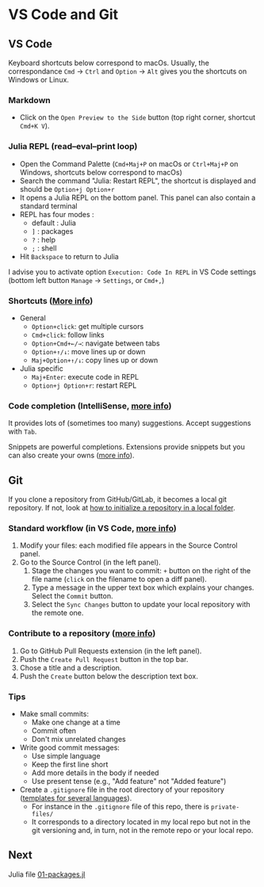# VS Code and Git

## VS Code

Keyboard shortcuts below correspond to macOs. Usually, the correspondance `Cmd` -> `Ctrl` and `Option` -> `Alt` gives you the shortcuts on Windows or Linux.

### Markdown

- Click on the `Open Preview to the Side` button (top right corner, shortcut `Cmd+K V`).

### Julia REPL (read–eval–print loop)

- Open the Command Palette (`Cmd+Maj+P` on macOs or `Ctrl+Maj+P` on Windows, shortcuts below correspond to macOs)
- Search the command "Julia: Restart REPL", the shortcut is displayed and should be `Option+j Option+r`
- It opens a Julia REPL on the bottom panel. This panel can also contain a standard terminal
- REPL has four modes :
  - default : Julia
  - `]` : packages
  - `?` : help
  - `;` : shell
- Hit `Backspace` to return to Julia

I advise you to activate option `Execution: Code In REPL` in VS Code settings (bottom left button `Manage` -> `Settings`, or `Cmd+,`)

### Shortcuts ([More info](https://code.visualstudio.com/docs/getstarted/keybindings))

- General
  - `Option+click`: get multiple cursors
  - `Cmd+click`: follow links
  - `Option+Cmd+←/→`: navigate between tabs
  - `Option+↑/↓`: move lines up or down
  - `Maj+Option+↑/↓`: copy lines up or down
- Julia specific
  - `Maj+Enter`: execute code in REPL
  - `Option+j Option+r`: restart REPL

### Code completion (IntelliSense, [more info](https://code.visualstudio.com/docs/editor/intellisense))

It provides lots of (sometimes too many) suggestions. Accept suggestions with `Tab`.

Snippets are powerful completions. Extensions provide snippets but you can also create your owns ([more info](https://code.visualstudio.com/docs/editor/userdefinedsnippets)).

## Git

If you clone a repository from GitHub/GitLab, it becomes a local git repository. If not, look at [how to initialize a repository in a local folder](https://code.visualstudio.com/docs/sourcecontrol/intro-to-git#_initialize-a-repository-in-a-local-folder).

### Standard workflow (in VS Code, [more info](https://code.visualstudio.com/docs/sourcecontrol/intro-to-git))

1. Modify your files: each modified file appears in the Source Control panel.
2. Go to the Source Control (in the left panel).
    1. Stage the changes you want to commit: `+` button on the right of the file name (`click` on the filename to open a diff panel).
    2. Type a message in the upper text box which explains your changes. Select the `Commit` button.
    3. Select the `Sync Changes` button to update your local repository with the remote one.

### Contribute to a repository ([more info](https://code.visualstudio.com/docs/sourcecontrol/intro-to-git#_using-branches))

1. Go to GitHub Pull Requests extension (in the left panel).
2. Push the `Create Pull Request` button in the top bar.
3. Chose a title and a description.
4. Push the `Create` button below the description text box.

### Tips

- Make small commits:
  - Make one change at a time
  - Commit often
  - Don't mix unrelated changes
- Write good commit messages:
  - Use simple language
  - Keep the first line short
  - Add more details in the body if needed
  - Use present tense (e.g., "Add feature" not "Added feature")
- Create a `.gitignore` file in the root directory of your repository ([templates for several languages](https://github.com/github/gitignore)).
  - For instance in the `.gitignore` file of this repo, there is `private-files/`
  - It corresponds to a directory located in my local repo but not in the git versioning and, in turn, not in the remote repo or your local repo.

## Next

Julia file [01-packages.jl](01-packages.jl)